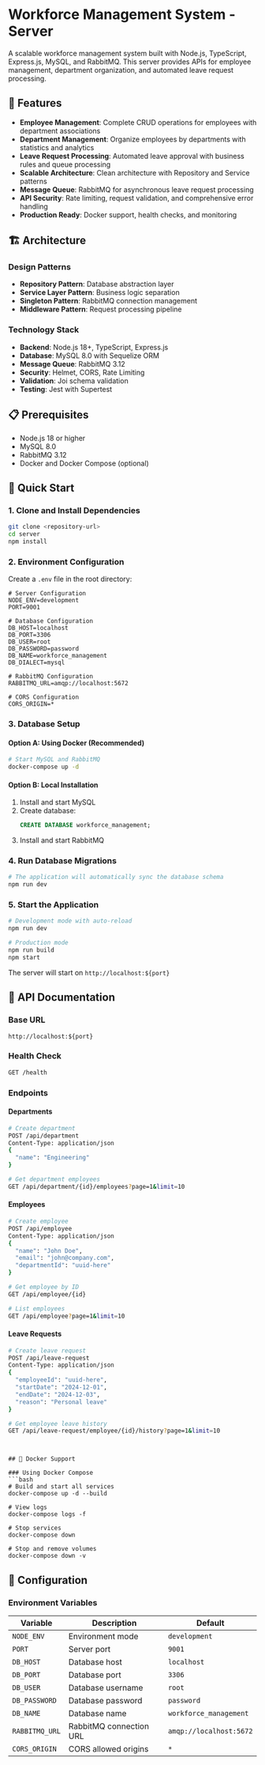 # Workforce Management System - Server

A scalable workforce management system built with Node.js, TypeScript, Express.js, MySQL, and RabbitMQ. This server provides APIs for employee management, department organization, and automated leave request processing.

## 🌟 Features

- **Employee Management**: Complete CRUD operations for employees with department associations
- **Department Management**: Organize employees by departments with statistics and analytics  
- **Leave Request Processing**: Automated leave approval with business rules and queue processing
- **Scalable Architecture**: Clean architecture with Repository and Service patterns
- **Message Queue**: RabbitMQ for asynchronous leave request processing
- **API Security**: Rate limiting, request validation, and comprehensive error handling
- **Production Ready**: Docker support, health checks, and monitoring

## 🏗️ Architecture

### Design Patterns
- **Repository Pattern**: Database abstraction layer
- **Service Layer Pattern**: Business logic separation
- **Singleton Pattern**: RabbitMQ connection management
- **Middleware Pattern**: Request processing pipeline

### Technology Stack
- **Backend**: Node.js 18+, TypeScript, Express.js
- **Database**: MySQL 8.0 with Sequelize ORM
- **Message Queue**: RabbitMQ 3.12
- **Security**: Helmet, CORS, Rate Limiting
- **Validation**: Joi schema validation
- **Testing**: Jest with Supertest

## 📋 Prerequisites

- Node.js 18 or higher
- MySQL 8.0
- RabbitMQ 3.12
- Docker and Docker Compose (optional)

## 🚀 Quick Start

### 1. Clone and Install Dependencies

```bash
git clone <repository-url>
cd server
npm install
```

### 2. Environment Configuration

Create a `.env` file in the root directory:

```env
# Server Configuration
NODE_ENV=development
PORT=9001

# Database Configuration
DB_HOST=localhost
DB_PORT=3306
DB_USER=root
DB_PASSWORD=password
DB_NAME=workforce_management
DB_DIALECT=mysql

# RabbitMQ Configuration
RABBITMQ_URL=amqp://localhost:5672

# CORS Configuration
CORS_ORIGIN=*
```

### 3. Database Setup

#### Option A: Using Docker (Recommended)

```bash
# Start MySQL and RabbitMQ
docker-compose up -d
```

#### Option B: Local Installation

1. Install and start MySQL
2. Create database:
   ```sql
   CREATE DATABASE workforce_management;
   ```
3. Install and start RabbitMQ

### 4. Run Database Migrations

```bash
# The application will automatically sync the database schema
npm run dev
```

### 5. Start the Application

```bash
# Development mode with auto-reload
npm run dev

# Production mode
npm run build
npm start
```

The server will start on `http://localhost:${port}`

## 📖 API Documentation

### Base URL
```
http://localhost:${port}
```

### Health Check
```bash
GET /health
```

### Endpoints

#### Departments
```bash
# Create department
POST /api/department
Content-Type: application/json
{
  "name": "Engineering"
}

# Get department employees
GET /api/department/{id}/employees?page=1&limit=10
```

#### Employees
```bash
# Create employee
POST /api/employee
Content-Type: application/json
{
  "name": "John Doe",
  "email": "john@company.com",
  "departmentId": "uuid-here"
}

# Get employee by ID
GET /api/employee/{id}

# List employees
GET /api/employee?page=1&limit=10
```

#### Leave Requests
```bash
# Create leave request
POST /api/leave-request
Content-Type: application/json
{
  "employeeId": "uuid-here",
  "startDate": "2024-12-01",
  "endDate": "2024-12-03",
  "reason": "Personal leave"
}

# Get employee leave history
GET /api/leave-request/employee/{id}/history?page=1&limit=10
```



```


## 🐳 Docker Support

### Using Docker Compose
```bash
# Build and start all services
docker-compose up -d --build

# View logs
docker-compose logs -f

# Stop services
docker-compose down

# Stop and remove volumes
docker-compose down -v
```

## 🔧 Configuration

### Environment Variables

| Variable | Description | Default |
|----------|-------------|---------|
| `NODE_ENV` | Environment mode | `development` |
| `PORT` | Server port | `9001` |
| `DB_HOST` | Database host | `localhost` |
| `DB_PORT` | Database port | `3306` |
| `DB_USER` | Database username | `root` |
| `DB_PASSWORD` | Database password | `password` |
| `DB_NAME` | Database name | `workforce_management` |
| `RABBITMQ_URL` | RabbitMQ connection URL | `amqp://localhost:5672` |
| `CORS_ORIGIN` | CORS allowed origins | `*` |






